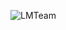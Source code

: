 ![LMTeam](https://github.com/yuankong666/Ultimate-RAT-Collection/assets/128066597/7cc4e681-9405-4a4a-8f35-1cf03b4d86a7)
